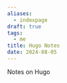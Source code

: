 ```yaml
---
aliases:
  - indexpage
draft: true
tags:
  - me
title: Hugo Notes
date: 2024-08-05
---
```


Notes on Hugo
